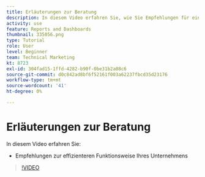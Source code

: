 ```yaml
---
title: Erläuterungen zur Beratung
description: In diesem Video erfahren Sie, wie Sie Empfehlungen für eine effizientere Funktionsweise Ihres Unternehmens in [!DNL  Workfront].
activity: use
feature: Reports and Dashboards
thumbnail: 335056.png
type: Tutorial
role: User
level: Beginner
team: Technical Marketing
kt: 8723
exl-id: 304fad15-1ffd-4282-b90f-0be31b2a08c6
source-git-commit: d0c842ad8bf6f52161f003a62237fbcd35d23176
workflow-type: tm+mt
source-wordcount: '41'
ht-degree: 0%

---
```


# Erläuterungen zur Beratung

In diesem Video erfahren Sie:

* Empfehlungen zur effizienteren Funktionsweise Ihres Unternehmens

>[!VIDEO](https://video.tv.adobe.com/v/335056/?quality=12)
